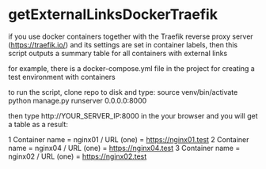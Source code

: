 # getExternalLinksDockerTraefik

if you use docker containers together with the Traefik reverse proxy server (https://traefik.io/) and its settings are set in container labels, then this script outputs a summary table for all containers with external links

for example, there is a docker-compose.yml file in the project for creating a test environment with containers

to run the script, clone repo to disk and type:
source venv/bin/activate
python manage.py runserver 0.0.0.0:8000

then type http://YOUR_SERVER_IP:8000 in the your browser and you will get a table as a result:

1 Container name = nginx01 / URL (one) = https://nginx01.test
2 Container name = nginx04 / URL (one) = https://nginx04.test
3 Container name = nginx02 / URL (one) = https://nginx02.test 
